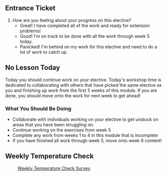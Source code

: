 ## Entrance Ticket

1. How are you feeling about your progress on this elective?
    - Great! I have completed all of the work and ready for extension problems! 
    - Good! I'm on track to be done with all the work through week 5 today.
    - Panicked! I'm behind on my work for this elective and need to do a lot of work to catch up.

## No Lesson Today

Today you should continue work on your elective. Today's workshop time is dedicated to collaborating with others that have picked the same elective as you and finishing up work from the first 5 weeks of this module. If you are done, you should move onto the work for next week to get ahead!

### What You Should Be Doing
- Collaborate with individuals working on your elective to get unstuck on areas that you have been struggling on.
- Continue working on the exercises from week 5
- Complete any work from weeks 1 to 4 in this module that is incomplete
- If you have finished all work through week 5, move onto week 6 content!

## Weekly Temperature Check

>[Weekly Temperature Check Survey](https://docs.google.com/forms/d/e/1FAIpQLSdI4uH7L7tR0YPXjvLlKWuqyKGEOJEJnhv22UsExz1qkE5JCg/viewform?embedded=true)